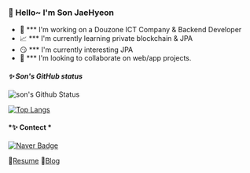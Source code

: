 ### 🔆 Hello~ I'm Son JaeHyeon

- 🌊  *** I'm working on a Douzone ICT Company & Backend Developer
- 📈  *** I'm currently learning private blockchain & JPA
- 😏  *** I'm currently interesting JPA
- 👯  *** I'm looking to collaborate on web/app projects.

#### *✨ Son's GitHub status*
![son's Github Status](https://github-readme-stats.vercel.app/api?username=sjh9391985&bg_color=30,e96443,904e95&title_color=fff&text_color=fff)  

[![Top Langs](https://github-readme-stats.vercel.app/api/top-langs/?username=sjh9391985&layout=compact&bg_color=30,e96443,904e95&title_color=fff&text_color=fff)](https://github.com/sjh9391985/github-readme-stats) 


#### *✨ Contect *
[![Naver Badge](https://img.shields.io/badge/Gmail-d14836?style=flat-square&logo=Gmail&logoColor=white&link=mailto:sjh9391985@gmail.com)](mailto:sjh9391985@gmail.com)


📃[Resume](https://sjh9391985.github.io/)
📘[Blog](https://sjh9391985.tistory.com/)



<!-- ⭐️ From [@sjh9391985](https://github.com/sjh9391985)
 -->

